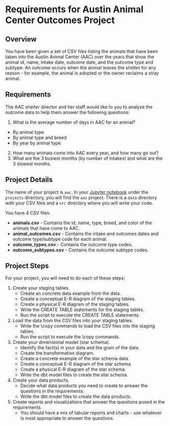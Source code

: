 # Requirements for Austin Animal Center Outcomes Project

## Overview
You have been given a set of CSV files listing the animals that have been taken into the Austin
Animal Center (AAC) over the years that show the animal id, name, intake date, outcome date, and the
outcome type and subtype. An outcome occurs when the animal leaves the shelter for any reason -
for example, the animal is adopted or the owner reclaims a stray animal.

## Requirements
The AAC shelter director and her staff would like to you to analyze the outcome data to help them
answer the following questions:

1) What is the average number of days in AAC for an animal? 
* By animal type 
* By animal type and breed
* By year by animal type
2) How many animals come into AAC every year, and how many go out?
3) What are the 3 busiest months (by number of intakes) and what are the 3 slowest months.

## Project Details
The name of your project is `aac`. In your [Jupyter notebook](https://notebook.dei320.net) under the
`projects` directory, you will find the `aac` project. There is a `data` directory with your CSV 
files and a `src` directory where you will write your code.

You have 4 CSV files:
* **animals.csv** - Contains the id, name, type, breed, and color of the animals that have come to AAC.
* **animal_outcomes.csv** - Contains the intake and outcomes dates and outcome type/subtype code for each animal.
* **outcome_types.csv** - Contains the outcome type codes.
* **outcome_subtypes.csv** - Contains the outcome subtype codes.

## Project Steps
For your project, you will need to do each of these steps:
1) Create your staging tables.
   * Create an concrete data example from the data.
   * Create a conceptual E-R diagram of the staging tables.
   * Create a physical E-R diagram of the staging tables.
   * Write the CREATE TABLE statements for the staging tables.
   * Run the script to execute the CREATE TABLE statements.
2) Load the data from the CSV files into your staging tables.
   * Write the \copy commands to load the CSV files into the staging tables.
   * Run the script to execute the \copy commands.
3) Create your dimensional model (star schema).
   * Identify the fact(s) in your data and the grain of the data.
   * Create the transformation diagram.
   * Create a concrete example of the star schema data.
   * Create a conceptual E-R diagram of the star schema.
   * Create a physical E-R diagram of the star schema.
   * Write the dbt model files to create the star schema.
4) Create your data products.
   * Decide what data products you need to create to answer the questions in the requirements.
   * Write the dbt model files to create the data products.
5) Create reports and visualizations that answer the questions posed in the requirements.
   * You should have a mix of tabular reports and charts - use whatever is most appropriate to answer the questions.